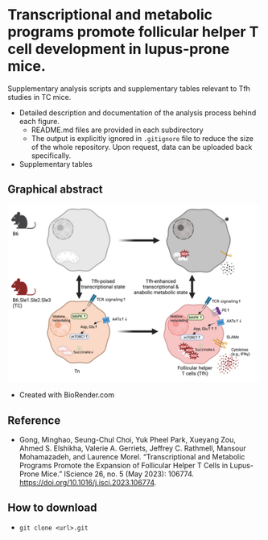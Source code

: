 # Transcriptional and metabolic programs promote follicular helper T cell development in lupus-prone mice.
Supplementary analysis scripts and supplementary tables relevant to Tfh studies in TC mice.
- Detailed description and documentation of the analysis process behind each figure. 
  - README.md files are provided in each subdirectory 
  - The output is explicitly ignored in `.gitignore` file to reduce the size of the whole repository. Upon request, data can be uploaded back specifically.
- Supplementary tables

## Graphical abstract
![graphical_abstract](https://github.com/gmhhope/TC_TFH_omics_analysis/blob/main/analyses/graphical_abstract/TC-TFH-drafted-cartoon-03222023.png)
- Created with BioRender.com

## Reference
- Gong, Minghao, Seung-Chul Choi, Yuk Pheel Park, Xueyang Zou, Ahmed S. Elshikha, Valerie A. Gerriets, Jeffrey C. Rathmell, Mansour Mohamazadeh, and Laurence Morel. “Transcriptional and Metabolic Programs Promote the Expansion of Follicular Helper T Cells in Lupus-Prone Mice.” IScience 26, no. 5 (May 2023): 106774. https://doi.org/10.1016/j.isci.2023.106774.

## How to download
- `git clone <url>.git`

